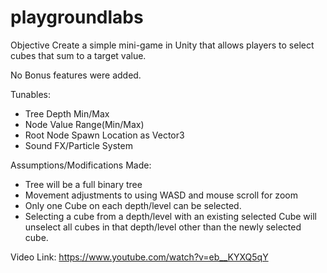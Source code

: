 # playgroundlabs
Objective 
Create a simple mini-game in Unity that allows players to select cubes that sum to a target value. 

No Bonus features were added.

Tunables:
- Tree Depth Min/Max
- Node Value Range(Min/Max)
- Root Node Spawn Location as Vector3
- Sound FX/Particle System

Assumptions/Modifications Made:
- Tree will be a full binary tree
- Movement adjustments to using WASD and mouse scroll for zoom
- Only one Cube on each depth/level can be selected. 
- Selecting a cube from a depth/level with an existing selected Cube will unselect all cubes in that depth/level other than the newly selected cube.

Video Link:
https://www.youtube.com/watch?v=eb__KYXQ5qY